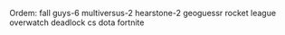 Ordem:
fall guys-6
multiversus-2
hearstone-2
geoguessr
rocket league
overwatch
deadlock
cs
dota
fortnite

